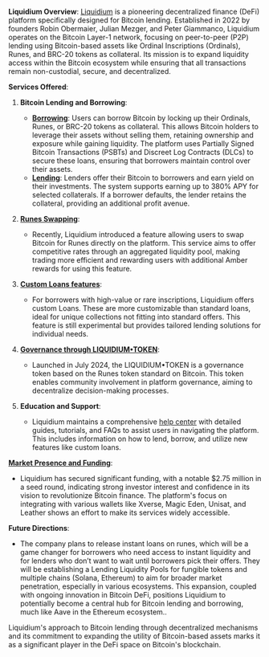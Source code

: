 **Liquidium Overview**:
[Liquidium](https://liquidium.fi/) is a pioneering decentralized finance (DeFi) platform specifically designed for Bitcoin lending. Established in 2022 by founders Robin Obermaier, Julian Mezger, and Peter Giammanco, Liquidium operates on the Bitcoin Layer-1 network, focusing on peer-to-peer (P2P) lending using Bitcoin-based assets like Ordinal Inscriptions (Ordinals), Runes, and BRC-20 tokens as collateral. Its mission is to expand liquidity access within the Bitcoin ecosystem while ensuring that all transactions remain non-custodial, secure, and decentralized.[](https://liquidium.fi/blog/bitcoin-borrowing-and-lending-an-overview-of-liquidium)[](https://www.linkedin.com/company/liquidium-fungus-inc/)

**Services Offered**:

1. **Bitcoin Lending and Borrowing**:
   - **[Borrowing](https://app.liquidium.fi/borrow)**: Users can borrow Bitcoin by locking up their Ordinals, Runes, or BRC-20 tokens as collateral. This allows Bitcoin holders to leverage their assets without selling them, retaining ownership and exposure while gaining liquidity. The platform uses Partially Signed Bitcoin Transactions (PSBTs) and Discreet Log Contracts (DLCs) to secure these loans, ensuring that borrowers maintain control over their assets.[](https://liquidium.fi/blog/bitcoin-borrowing-and-lending-an-overview-of-liquidium)[](https://liquidium.fi/blog/liquidium-closes-2-75m-seed-round-to-revolutionize-bitcoin-finance)
   - **[Lending](https://app.liquidium.fi/lend)**: Lenders offer their Bitcoin to borrowers and earn yield on their investments. The system supports earning up to 380% APY for selected collaterals. If a borrower defaults, the lender retains the collateral, providing an additional profit avenue.[](https://liquidium.fi/)

2. **[Runes Swapping](https://app.liquidium.fi/swap)**:
   - Recently, Liquidium introduced a feature allowing users to swap Bitcoin for Runes directly on the platform. This service aims to offer competitive rates through an aggregated liquidity pool, making trading more efficient and rewarding users with additional Amber rewards for using this feature.[](https://x.com/BTCFrontierFund/status/1882963645308805366)

3. **[Custom Loans features](https://app.liquidium.fi/custom-loans/borrow)**:
   - For borrowers with high-value or rare inscriptions, Liquidium offers custom Loans. These are more customizable than standard loans, ideal for unique collections not fitting into standard offers. This feature is still experimental but provides tailored lending solutions for individual needs.[](https://help.liquidium.fi/en/articles/9382778-how-to-do-otc-loans)

4. **[Governance through LIQUIDIUM•TOKEN](https://tokenomics.liquidium.fi/)**:
   - Launched in July 2024, the LIQUIDIUM•TOKEN is a governance token based on the Runes token standard on Bitcoin. This token enables community involvement in platform governance, aiming to decentralize decision-making processes.[](https://liquidium.fi/blog/liquidium-closes-2-75m-seed-round-to-revolutionize-bitcoin-finance)

5. **Education and Support**:
   - Liquidium maintains a comprehensive [help center](https://help.liquidium.fi/en/) with detailed guides, tutorials, and FAQs to assist users in navigating the platform. This includes information on how to lend, borrow, and utilize new features like custom loans.[](https://help.liquidium.fi/en/articles/9187168-overview)[](https://help.liquidium.fi/pt/)

**[Market Presence and Funding](https://liquidium.fi/blog/liquidium-closes-2-75m-seed-round-to-revolutionize-bitcoin-finance)**:
- Liquidium has secured significant funding, with a notable $2.75 million in a seed round, indicating strong investor interest and confidence in its vision to revolutionize Bitcoin finance. The platform's focus on integrating with various wallets like Xverse, Magic Eden, Unisat, and Leather shows an effort to make its services widely accessible.[](https://liquidium.fi/blog/liquidium-closes-2-75m-seed-round-to-revolutionize-bitcoin-finance)

**Future Directions**:
- The company plans to release instant loans on runes, which will be a game changer for borrowers who need access to instant liquidity and for lenders who don’t want to wait until borrowers pick their offers. They will be establishing a Lending Liquidity Pools for fungible tokens and multiple chains (Solana, Ethereum) to aim for broader market penetration, especially in various ecosystems. This expansion, coupled with ongoing innovation in Bitcoin DeFi, positions Liquidium to potentially become a central hub for Bitcoin lending and borrowing, much like Aave in the Ethereum ecosystem.[](https://liquidium.fi/blog/liquidium-closes-2-75m-seed-round-to-revolutionize-bitcoin-finance). [](https://tokenomics.liquidium.fi/tokenomics/roadmap)

Liquidium's approach to Bitcoin lending through decentralized mechanisms and its commitment to expanding the utility of Bitcoin-based assets marks it as a significant player in the DeFi space on Bitcoin's blockchain.